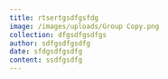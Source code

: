 ```yaml
---
title: rtsertgsdfgsfdg
image: /images/uploads/Group Copy.png
collection: dfgsdfgsdfgs
author: sdfgsdfgsdfg
date: sfdgsdfgsdfg
content: ssdfgsdfg
---
```


